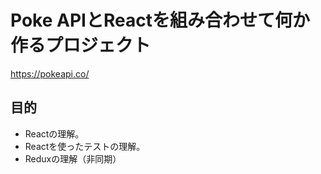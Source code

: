 # Poke APIとReactを組み合わせて何か作るプロジェクト

https://pokeapi.co/

## 目的
 - Reactの理解。
 - Reactを使ったテストの理解。
 - Reduxの理解（非同期）
